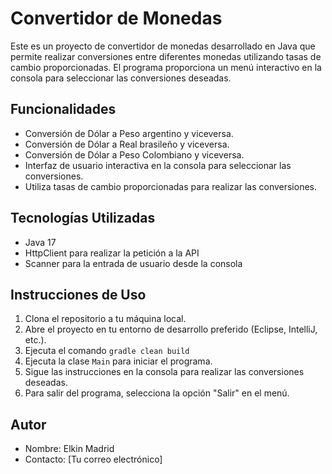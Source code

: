 # Convertidor de Monedas

Este es un proyecto de convertidor de monedas desarrollado en Java que permite realizar conversiones entre diferentes monedas utilizando tasas de cambio proporcionadas. El programa proporciona un menú interactivo en la consola para seleccionar las conversiones deseadas.

## Funcionalidades

- Conversión de Dólar a Peso argentino y viceversa.
- Conversión de Dólar a Real brasileño y viceversa.
- Conversión de Dólar a Peso Colombiano y viceversa.
- Interfaz de usuario interactiva en la consola para seleccionar las conversiones.
- Utiliza tasas de cambio proporcionadas para realizar las conversiones.

## Tecnologías Utilizadas

- Java 17
- HttpClient para realizar la petición a la API 
- Scanner para la entrada de usuario desde la consola

## Instrucciones de Uso

1. Clona el repositorio a tu máquina local.
2. Abre el proyecto en tu entorno de desarrollo preferido (Eclipse, IntelliJ, etc.).
3. Ejecuta el comando `gradle clean build`
3. Ejecuta la clase `Main` para iniciar el programa.
4. Sigue las instrucciones en la consola para realizar las conversiones deseadas.
5. Para salir del programa, selecciona la opción "Salir" en el menú.

## Autor

- Nombre: Elkin Madrid
- Contacto: [Tu correo electrónico]